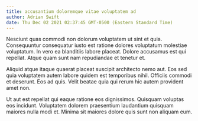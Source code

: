 ```yaml
---
title: accusantium doloremque vitae voluptatem ad
author: Adrian Swift
date: Thu Dec 02 2021 02:37:45 GMT-0500 (Eastern Standard Time)
---
```

Nesciunt quas commodi non dolorum voluptatem ut sint et quia. Consequuntur consequatur iusto est ratione dolores voluptatum molestiae voluptatum. In vero ea blanditiis labore placeat. Dolore accusamus est qui repellat. Atque quam sunt nam repudiandae et tenetur et.

 Aliquid atque itaque quaerat placeat suscipit architecto nemo aut. Eos sed quia voluptatem autem labore quidem est temporibus nihil. Officiis commodi et deserunt. Eos ad quis. Velit beatae quia qui rerum hic autem provident amet non.

 Ut aut est repellat qui eaque ratione eos dignissimos. Quisquam voluptas eos incidunt. Voluptatem dolorem praesentium laudantium quisquam maiores nulla modi et. Minima sit maiores dolore quis sunt non aliquam eum.